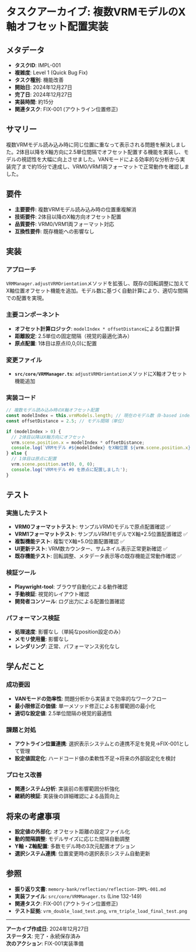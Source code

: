 # タスクアーカイブ: 複数VRMモデルのX軸オフセット配置実装

## メタデータ
- **タスクID**: IMPL-001
- **複雑度**: Level 1 (Quick Bug Fix)
- **タスク種別**: 機能改善
- **開始日**: 2024年12月27日
- **完了日**: 2024年12月27日
- **実装時間**: 約15分
- **関連タスク**: FIX-001 (アウトライン位置修正)

## サマリー
複数VRMモデル読み込み時に同じ位置に重なって表示される問題を解決しました。2体目以降をX軸方向に2.5単位間隔でオフセット配置する機能を実装し、モデルの視認性を大幅に向上させました。VANモードによる効率的な分析から実装完了まで約15分で達成し、VRM0/VRM1両フォーマットで正常動作を確認しました。

## 要件
- **主要要件**: 複数VRMモデル読み込み時の位置重複解消
- **技術要件**: 2体目以降のX軸方向オフセット配置
- **品質要件**: VRM0/VRM1両フォーマット対応
- **互換性要件**: 既存機能への影響なし

## 実装
### アプローチ
`VRMManager.adjustVRMOrientation`メソッドを拡張し、既存の回転調整に加えてX軸位置オフセット機能を追加。モデル数に基づく自動計算により、適切な間隔での配置を実現。

### 主要コンポーネント
- **オフセット計算ロジック**: `modelIndex * offsetDistance`による位置計算
- **距離設定**: 2.5単位の固定間隔（視覚的最適化済み）
- **原点配置**: 1体目は原点(0,0,0)に配置

### 変更ファイル
- **`src/core/VRMManager.ts`**: `adjustVRMOrientation`メソッドにX軸オフセット機能追加

### 実装コード
```typescript
// 複数モデル読み込み時のX軸オフセット配置
const modelIndex = this.vrmModels.length; // 現在のモデル数（0-based index）
const offsetDistance = 2.5; // モデル間隔（単位）

if (modelIndex > 0) {
  // 2体目以降はX軸方向にオフセット
  vrm.scene.position.x = modelIndex * offsetDistance;
  console.log(`VRMモデル #${modelIndex} をX軸位置 ${vrm.scene.position.x} に配置しました`);
} else {
  // 1体目は原点に配置
  vrm.scene.position.set(0, 0, 0);
  console.log('VRMモデル #0 を原点に配置しました');
}
```

## テスト
### 実施したテスト
- **VRM0フォーマットテスト**: サンプルVRM0モデルで原点配置確認 ✅
- **VRM1フォーマットテスト**: サンプルVRM1モデルでX軸+2.5位置配置確認 ✅
- **複製機能テスト**: 複製でX軸+5.0位置配置確認 ✅
- **UI更新テスト**: VRM数カウンター、サムネイル表示正常更新確認 ✅
- **既存機能テスト**: 回転調整、メタデータ表示等の既存機能正常動作確認 ✅

### 検証ツール
- **Playwright-tool**: ブラウザ自動化による動作確認
- **手動検証**: 視覚的レイアウト確認
- **開発者コンソール**: ログ出力による配置位置確認

### パフォーマンス検証
- **処理速度**: 影響なし（単純なposition設定のみ）
- **メモリ使用量**: 影響なし
- **レンダリング**: 正常、パフォーマンス劣化なし

## 学んだこと
### 成功要因
- **VANモードの効率性**: 問題分析から実装まで効率的なワークフロー
- **最小限修正の価値**: 単一メソッド修正による影響範囲の最小化
- **適切な設定値**: 2.5単位間隔の視覚的最適性

### 課題と対処
- **アウトライン位置連携**: 選択表示システムとの連携不足を発見→FIX-001として管理
- **設定値固定化**: ハードコード値の柔軟性不足→将来の外部設定化を検討

### プロセス改善
- **関連システム分析**: 実装前の影響範囲分析強化
- **継続的検証**: 実装後の詳細確認による品質向上

## 将来の考慮事項
- **設定値の外部化**: オフセット距離の設定ファイル化
- **動的間隔調整**: モデルサイズに応じた間隔自動調整
- **Y軸・Z軸配置**: 多数モデル時の3次元配置オプション
- **選択システム連携**: 位置変更時の選択表示システム自動更新

## 参照
- **振り返り文書**: `memory-bank/reflection/reflection-IMPL-001.md`
- **実装ファイル**: `src/core/VRMManager.ts` (Line 132-149)
- **関連タスク**: FIX-001 (アウトライン位置修正)
- **テスト証拠**: `vrm_double_load_test.png`, `vrm_triple_load_final_test.png`

---
**アーカイブ作成日**: 2024年12月27日  
**ステータス**: 完了・永続保存済み  
**次のアクション**: FIX-001実装準備 